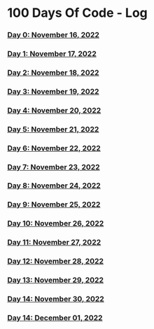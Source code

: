 # 100 Days Of Code - Log

### [Day 0: November 16, 2022](/Day%200/Day0.md)
<!--##### (comment)-->

### [Day 1: November 17, 2022](/Day%201/Day1.md)
<!--##### (comment)-->

### [Day 2: November 18, 2022](/Day%202/Day2.md)
<!--##### (comment)-->

### [Day 3: November 19, 2022](/Day%203/Day3.md)
<!--##### (comment)-->

### [Day 4: November 20, 2022](/Day%204/Day4.md)
<!--##### (comment)-->

### [Day 5: November 21, 2022](/Day%205/Day5.md)
<!--##### (comment)-->

### [Day 6: November 22, 2022](/Day%206/Day6.md)
<!--##### (comment)-->

### [Day 7: November 23, 2022](/Day%207/Day7.md)
<!--##### (comment)-->

### [Day 8: November 24, 2022](/Day%208/Day8.md)
<!--##### (comment)-->

### [Day 9: November 25, 2022](/Day%209/Day9.md)
<!--##### (comment)-->

### [Day 10: November 26, 2022](/Day%2010/Day10.md)
<!--##### (comment)-->

### [Day 11: November 27, 2022](/Day%2011/Day11)
<!--##### (comment)-->

### [Day 12: November 28, 2022](/Day%2012/Day12.md)
<!--##### (comment)-->

### [Day 13: November 29, 2022](/Day%2013/Day13.md)
<!--##### (comment)-->

### [Day 14: November 30, 2022](/Day%2014/Day14.md)
<!--##### (comment)-->

### [Day 14: December 01, 2022](/Day%2015/Day15.md)
<!--##### (comment)-->